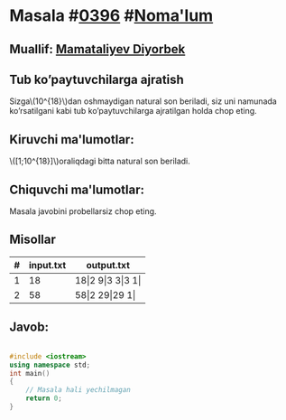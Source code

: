 
<h1>Masala #<a href="https://robocontest.uz/tasks/0396">0396</a> #<a href="https://robocontest.uz/tasks?category=1">Noma'lum</a></h1>
<h2> Muallif: <a href="https://robocontest.uz/profile/diyorbek0621">Mamataliyev Diyorbek</a></h2>
<h2>Tub ko’paytuvchilarga ajratish</h2>
<p>Sizga\(10^{18}\)dan oshmaydigan natural son beriladi, siz uni namunada ko’rsatilgani kabi tub ko’paytuvchilarga ajratilgan holda chop eting.</p>
<h2>Kiruvchi ma'lumotlar:</h2>
<p>\([1;10^{18}]\)oraliqdagi bitta natural son beriladi.</p>
<h2>Chiquvchi ma'lumotlar:</h2>
<p>Masala javobini probellarsiz chop eting.</p>
<h2>Misollar</h2>
<table>
    <thead>
        <tr>
            <th>#</th>
            <th>input.txt</th>
            <th>output.txt</th>
        </tr>
    </thead>
    <tbody>
            <tr>
                <td>1</td>
                <td>18</td>
                <td>18|2
9|3
3|3
1|</td>
            </tr>
            <tr>
                <td>2</td>
                <td>58</td>
                <td>58|2
29|29
1|</td>
            </tr>
    </tbody>
    </table>
    
<h2>Javob:</h2>

######
```cpp
#include <iostream>
using namespace std;
int main()
{
    // Masala hali yechilmagan
    return 0;
}
```
